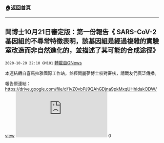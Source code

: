###  [:house:返回首頁](https://github.com/ourhimalayas/txt)
---

## 閆博士10月21日審定版：第一份報告《 SARS-CoV-2基因組的不尋常特徵表明，該基因組是經過複雜的實驗室改造而非自然進化的，並描述了其可能的合成途徑》
`2020-10-20 22:10 GM101` [轉載自GNews](https://gnews.org/zh-hant/437151/)

本連結轉自喜馬拉雅國際工作站，並經閆麗夢博士校對審核，請戰友們廣泛傳播。

報告原連結：https://drive.google.com/file/d/1vZ0vbPJ9QAhGDjna9pkMxqUHhIdakODW/view
![](https://gnews-media-offload.s3.amazonaws.com/wp-content/uploads/2020/10/20213817/The-1st-Yan-Report-%E4%B8%AD%E6%96%87%E7%89%88.pdf)
0
